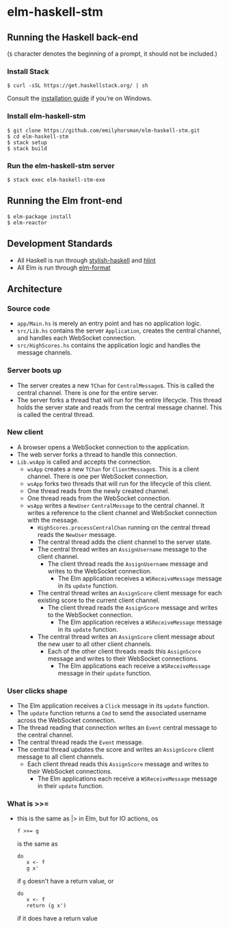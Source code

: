 # elm-haskell-stm

## Running the Haskell back-end

(`$` character denotes the beginning of a prompt, it should not be included.)

### Install Stack

```
$ curl -sSL https://get.haskellstack.org/ | sh
```

Consult the [installation guide](https://docs.haskellstack.org/en/stable/README/#how-to-install) if you’re on Windows.

### Install elm-haskell-stm

```
$ git clone https://github.com/emilyhorsman/elm-haskell-stm.git
$ cd elm-haskell-stm
$ stack setup
$ stack build
```

### Run the elm-haskell-stm server

```
$ stack exec elm-haskell-stm-exe
```

## Running the Elm front-end

```
$ elm-package install
$ elm-reactor
```

## Development Standards

* All Haskell is run through [stylish-haskell](https://github.com/jaspervdj/stylish-haskell) and [hlint](https://hackage.haskell.org/package/hlint)
* All Elm is run through [elm-format](https://github.com/avh4/elm-format)

## Architecture

### Source code

- `app/Main.hs` is merely an entry point and has no application logic.
- `src/Lib.hs` contains the server `Application`, creates the central channel, and handles each WebSocket connection.
- `src/HighScores.hs` contains the application logic and handles the message channels.

### Server boots up

- The server creates a new `TChan` for `CentralMessage`s.
  This is called the central channel.
  There is one for the entire server.
- The server forks a thread that will run for the entire lifecycle.
  This thread holds the server state and reads from the central message channel.
  This is called the central thread.

### New client

- A browser opens a WebSocket connection to the application.
- The web server forks a thread to handle this connection.
- `Lib.wsApp` is called and accepts the connection.
    - `wsApp` creates a new `TChan` for `ClientMessage`s.
      This is a client channel.
      There is one per WebSocket connection.
    - `wsApp` forks two threads that will run for the lifecycle of this client.
    - One thread reads from the newly created channel.
    - One thread reads from the WebSocket connection.
    - `wsApp` writes a `NewUser` `CentralMessage` to the central channel.
      It writes a reference to the client channel and WebSocket connection with the message.
        - `HighScores.processCentralChan` running on the central thread reads the `NewUser` message.
        - The central thread adds the client channel to the server state.
        - The central thread writes an `AssignUsername` message to the client channel.
            - The client thread reads the `AssignUsername` message and writes to the WebSocket connection.
                - The Elm application receives a `WSReceiveMessage` message in its `update` function.
        - The central thread writes an `AssignScore` client message for each existing score to the current client channel.
            - The client thread reads the `AssignScore` message and writes to the WebSocket connection.
                - The Elm application receives a `WSReceiveMessage` message in its `update` function.
        - The central thread writes an `AssignScore` client message about the new user to all other client channels.
            - Each of the other client threads reads this `AssignScore` message and writes to their WebSocket connections.
                - The Elm applications each receive a `WSReceiveMessage` message in their `update` function.

### User clicks shape

- The Elm application receives a `Click` message in its `update` function.
- The `update` function returns a `Cmd` to send the associated username across the WebSocket connection.
- The thread reading that connection writes an `Event` central message to the central channel.
- The central thread reads the `Event` message.
- The central thread updates the score and writes an `AssignScore` client message to all client channels.
    - Each client thread reads this `AssignScore` message and writes to their WebSocket connections.
        - The Elm applications each receive a `WSReceiveMessage` message in their `update` function.

### What is >>=

- this is the same as |> in Elm, but for IO actions, os
    
    ```
    f >>= g
    ```
  
  is the same as
    
    ```
    do
       x <- f
       g x'
    ```
    
  if `g` doesn't have a return value, or 
    
    ```
    do
       x <- f
       return (g x')
    ```
  
  if it does have a return value
